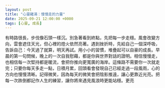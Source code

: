 ```yaml
---
layout: post
title: "心靈雞湯：慢慢走的力量"
date: 2025-09-21 12:00:00 +0000
tags: [心靈, 成長]
---
```


有時路很長，步伐像石頭一樣沉。別急著看到終點，先把每一步走穩。風會改變方向，雲會遮住天光，但心裡的燈火依然亮著。遇到挫折時，先給自己一個深呼吸，告訴自己：今天過了就算，明天再試。用小小的習慣，堆疊起可以自豪的成長。早晨的第一句問候，晚上的一次自我慰藉，都是你與世界對話的證明。相信慢慢走，也相信每一次堅持都是暖流，會把你推向更寬廣的海岸。這條路不需要你一次就走完；只要你每天多走一點，日積月累，回頭看會發現自己已經走過一段風雨，心的方向也慢慢清晰。記得微笑，因為每天的微笑會把陰影推遠，讓心更靠近光亮。把每一次跌倒都記作人生的練習，讓你將來遇見風浪時更能站穩。更亮